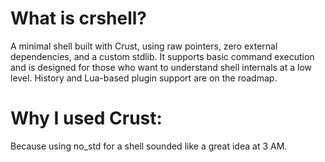 # What is crshell?
A minimal shell built with Crust, using raw pointers, zero external dependencies, and a custom stdlib. It supports basic command execution and is designed for those who want to understand shell internals at a low level. History and Lua-based plugin support are on the roadmap.

# Why I used Crust:
Because using no_std for a shell sounded like a great idea at 3 AM.

